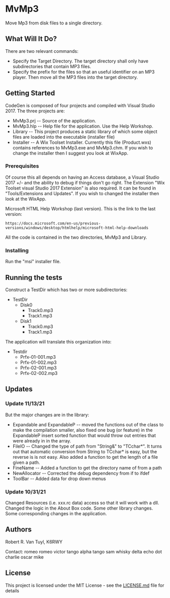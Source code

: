 # MvMp3

Move Mp3 from disk files to a single directory.

## What Will It Do?

There are two relevant commands:

 - Specify the Target Directory.  The target directory shall only have subdirectories that contain MP3
   files.
 - Specify the prefix for the files so that an useful identifier on an MP3 player.  Then move all the
   MP3 files into the target directory.

## Getting Started

CodeGen is composed of four projects and compiled with Visual Studio 2017.  The three projects are:
 - MvMp3.prj -- Source of the application.
 - MvMp3.hlp -- Help file for the application.  Use the Help Workshop.
 - Library -- This project produces a static library of which some object files are loaded into
   the executable (installer file)
 - Installer -- A Wix Toolset Installer.  Currently this file (Product.wxs) contains references to
   MvMp3.exe and MvMp3.chm.  If you wish to change the installer then I suggest you look
   at WixApp.

### Prerequisites

Of course this all depends on having an Access database, a Visual Studio 2017 +/- and the ability to
debug if things don't go right.  The Extension "Wix Toolset visual Studio 2017 Extension" is also
required.  It can be found in "Tools/Extensions and Updates".  If you wish to changed the installer then
look at the WixApp.

Microsoft HTML Help Workshop (last version).  This is the link to the last version:
```
https://docs.microsoft.com/en-us/previous-versions/windows/desktop/htmlhelp/microsoft-html-help-downloads
```

All the code is contained in the two directories, MvMp3 and Library.

### Installing

Run the "msi" installer file.

## Running the tests

Construct a TestDir which has two or more subdirectories:

 - TestDir
   * Disk0
     * Track0.mp3
     * Track1.mp3
   * Disk1
     * Track0.mp3
     * Track1.mp3

The application will translate this organization into:

 - Testdir
   * Prfx-01-001.mp3
   * Prfx-01-002.mp3
   * Prfx-02-001.mp3
   * Prfx-02-002.mp3

## Updates

### Update 11/13/21

But the major changes are in the library:

  - Expandable and ExpandableP -- moved the functions out of the class to make the compilation smaller,
also fixed one bug (or feature) in the ExpandableP insert sorted function that would throw out entries
that were already in in the array.
  - FileIO -- Changed the type of path from "String&" to "TCchar*".  It turns out that automatic
conversion from String to TCchar* is easy, but the reverse is is not easy.  Also added a function to
get the length of a file given a path.
  - FineName -- Added a function to get the directory name of from a path
  - NewAllocator -- Corrected the debug dependency from if to ifdef
  - ToolBar -- Added data for drop down menus

### Update 10/31/21

Changed Resources (i.e. xxx.rc data) access so that it will work with a dll.  Changed the logic in the
About Box code.  Some other library changes.  Some corresponding changes in the application.

## Authors

Robert R. Van Tuyl, K6RWY

Contact:  romeo romeo victor tango alpha tango sam whisky delta echo dot charlie oscar mike

## License

This project is licensed under the MIT License - see the [LICENSE.md](LICENSE.md) file for details



